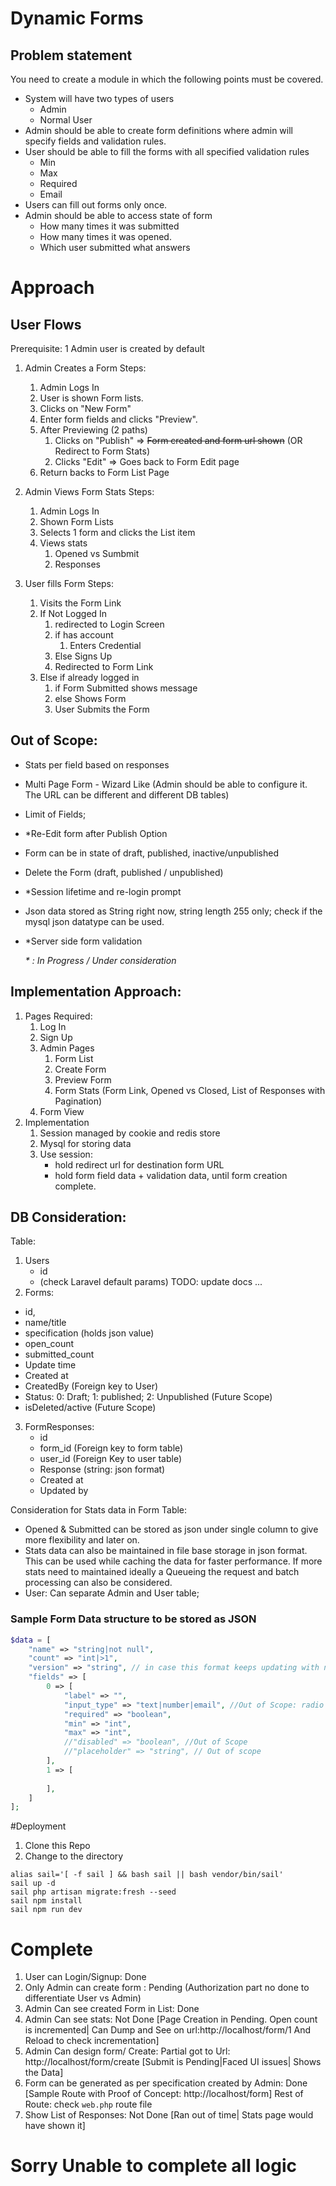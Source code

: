 # Dynamic Forms

## Problem statement
You need to create a module in which the following points must be covered.
* System will have two types of users
    * Admin
    * Normal User
* Admin should be able to create form definitions where admin will specify fields and
validation rules.
* User should be able to fill the forms with all specified validation rules
    * Min
    * Max
    * Required
    * Email
* Users can fill out forms only once.
* Admin should be able to access state of form
    * How many times it was submitted
    * How many times it was opened.
    * Which user submitted what answers
    
# Approach
## User Flows
Prerequisite: 1 Admin user is created by default
1. Admin Creates a Form
Steps:
    1. Admin Logs In 
    2. User is shown Form lists.
    3. Clicks on "New Form"
    4. Enter form fields and clicks "Preview".
    5. After Previewing (2 paths)
        1. Clicks on "Publish" => ~~Form created and form url shown~~ (OR Redirect to Form Stats)
        2. Clicks "Edit" => Goes back to Form Edit page
    6. Return backs to Form List Page
    
2. Admin Views Form Stats
Steps:
    1. Admin Logs In
    2. Shown Form Lists
    3. Selects 1 form and clicks the List item
    4. Views stats
        1. Opened vs Sumbmit 
        2. Responses
        
3. User fills Form
Steps:
    1. Visits the Form Link
    2. If Not Logged In
        1. redirected to Login Screen
        2. if has account
            1. Enters Credential
        3. Else Signs Up
        4. Redirected to Form Link
    3. Else if already logged in
        1. if Form Submitted shows message
        2. else Shows Form
        3. User Submits the Form

## Out of Scope:
- Stats per field based on responses
- Multi Page Form - Wizard Like (Admin should be able to configure it. The URL can be different and different DB tables)
- Limit of Fields;
- *Re-Edit form after Publish Option
- Form can be in state of draft, published, inactive/unpublished
- Delete the Form (draft, published / unpublished)
- *Session lifetime and re-login prompt
- Json data stored as String right now, string length 255 only; check if the mysql json datatype can be used.
- *Server side form validation

    *\* : In Progress / Under consideration*

## Implementation Approach:
1. Pages Required:
    1. Log In
    2. Sign Up
    3. Admin Pages
        1. Form List
        2. Create Form
        3. Preview Form
        4. Form Stats (Form Link, Opened vs Closed, List of Responses with Pagination)
    4. Form View
2. Implementation
    1. Session managed by cookie and redis store
    2. Mysql for storing data
    3. Use session:
        - hold redirect url for destination form URL
        - hold form field data + validation data, until form creation complete.
        
 ## DB Consideration:
 Table: 
 1. Users
    - id
    - (check Laravel default params) TODO: update docs
    ... 
 2. Forms:
   - id,
   - name/title
   - specification (holds json value)
   - open_count
   - submitted_count
   - Update time
   - Created at
   - CreatedBy (Foreign key to User)
   - Status: 0: Draft; 1: published; 2: Unpublished (Future Scope)
   - isDeleted/active (Future Scope)

3. FormResponses:
   - id
   - form_id (Foreign key to form table)
   - user_id (Foreign Key to user table)
   - Response (string:  json format)
   - Created at
   - Updated by
   
Consideration for Stats data in Form Table: 
- Opened & Submitted can be stored as json under single column to give more flexibility and later on.
- Stats data can also be maintained in file base storage in json format. This can be used while caching the data for faster performance. If more stats need to maintained ideally a Queueing the request and batch processing can also be considered.
- User: Can separate Admin and User table; 


### Sample Form Data structure to be stored as JSON
```php
$data = [
    "name" => "string|not null",
    "count" => "int|>1",
    "version" => "string", // in case this format keeps updating with new values
    "fields" => [
        0 => [
            "label" => "",
            "input_type" => "text|number|email", //Out of Scope: radio|checkbox|submit|select|textarea||range|range, date, datetime-local, month, time and week", 
            "required" => "boolean",
            "min" => "int",
            "max" => "int",
            //"disabled" => "boolean", //Out of Scope
            //"placeholder" => "string", // Out of scope
        ],
        1 => [
                
        ],
    ]
];
```

#Deployment
1. Clone this Repo
2. Change to the directory
```
alias sail='[ -f sail ] && bash sail || bash vendor/bin/sail'
sail up -d
sail php artisan migrate:fresh --seed
sail npm install
sail npm run dev
```


# Complete
1. User can Login/Signup: Done
2. Only Admin can create form : Pending (Authorization part no done to differentiate User vs Admin)
3. Admin Can see created Form in List: Done
4. Admin Can see stats: Not Done [Page Creation in Pending. Open count is incremented| Can Dump and See on url:http://localhost/form/1 And Reload to check incrementation]
4. Admin Can design form/ Create: Partial got to Url: http://localhost/form/create [Submit is Pending|Faced UI issues| Shows the Data]
5. Form can be generated as per specification created by Admin: Done [Sample Route with Proof of Concept: http://localhost/form]
Rest of Route: check `web.php` route file
6. Show List of Responses: Not Done [Ran out of time| Stats page would have shown it]


# Sorry Unable to complete all logic
